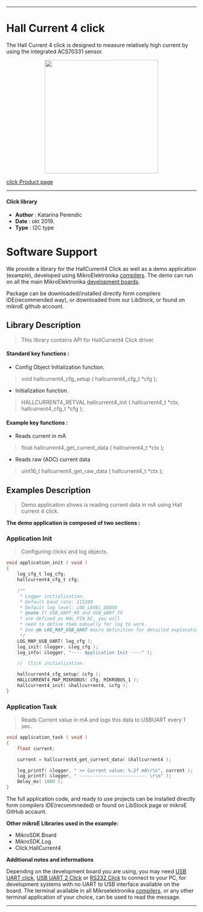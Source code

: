 
 

---
# Hall Current 4 click

The Hall Current 4 click is designed to measure relatively high current by using the integrated ACS70331 sensor.

<p align="center">
  <img src="https://download.mikroe.com/images/click_for_ide/hallcurrent4_click.png" height=300px>
</p>

[click Product page](https://www.mikroe.com/hall-current-4-click)

---


#### Click library 

- **Author**        : Katarina Perendic
- **Date**          : okt 2019.
- **Type**          : I2C type


# Software Support

We provide a library for the HallCurrent4 Click 
as well as a demo application (example), developed using MikroElektronika 
[compilers](https://shop.mikroe.com/compilers). 
The demo can run on all the main MikroElektronika [development boards](https://shop.mikroe.com/development-boards).

Package can be downloaded/installed directly form compilers IDE(recommended way), or downloaded from our LibStock, or found on mikroE github account. 

## Library Description

> This library contains API for HallCurrent4 Click driver.

#### Standard key functions :

- Config Object Initialization function.
> void hallcurrent4_cfg_setup ( hallcurrent4_cfg_t *cfg ); 
 
- Initialization function.
> HALLCURRENT4_RETVAL hallcurrent4_init ( hallcurrent4_t *ctx, hallcurrent4_cfg_t *cfg );

#### Example key functions :

- Reads current in mA
> float hallcurrent4_get_current_data ( hallcurrent4_t *ctx );
 
- Reads raw (ADC) current data
> uint16_t hallcurrent4_get_raw_data ( hallcurrent4_t *ctx );

## Examples Description

> Demo application shows is reading current data in mA using Hall current 4 click. 

**The demo application is composed of two sections :**

### Application Init 

> Configuring clicks and log objects.

```c
void application_init ( void )
{
    log_cfg_t log_cfg;
    hallcurrent4_cfg_t cfg;

    /** 
     * Logger initialization.
     * Default baud rate: 115200
     * Default log level: LOG_LEVEL_DEBUG
     * @note If USB_UART_RX and USB_UART_TX 
     * are defined as HAL_PIN_NC, you will 
     * need to define them manually for log to work. 
     * See @b LOG_MAP_USB_UART macro definition for detailed explanation.
     */
    LOG_MAP_USB_UART( log_cfg );
    log_init( &logger, &log_cfg );
    log_info( &logger, "---- Application Init ----" );

    //  Click initialization.

    hallcurrent4_cfg_setup( &cfg );
    HALLCURRENT4_MAP_MIKROBUS( cfg, MIKROBUS_1 );
    hallcurrent4_init( &hallcurrent4, &cfg );
}
```

### Application Task

> Reads Current value in mA and logs this data to USBUART every 1 sec.

```c
void application_task ( void )
{
    float current;

    current = hallcurrent4_get_current_data( &hallcurrent4 );

    log_printf( &logger, " >> Current value: %.2f mA\r\n", current );
    log_printf( &logger, " ------------------------- \r\n" );
    Delay_ms( 1000 );
}
```

The full application code, and ready to use projects can be  installed directly form compilers IDE(recommneded) or found on LibStock page or mikroE GitHub accaunt.

**Other mikroE Libraries used in the example:** 

- MikroSDK.Board
- MikroSDK.Log
- Click.HallCurrent4

**Additional notes and informations**

Depending on the development board you are using, you may need 
[USB UART click](https://shop.mikroe.com/usb-uart-click), 
[USB UART 2 Click](https://shop.mikroe.com/usb-uart-2-click) or 
[RS232 Click](https://shop.mikroe.com/rs232-click) to connect to your PC, for 
development systems with no UART to USB interface available on the board. The 
terminal available in all Mikroelektronika 
[compilers](https://shop.mikroe.com/compilers), or any other terminal application 
of your choice, can be used to read the message.



---
